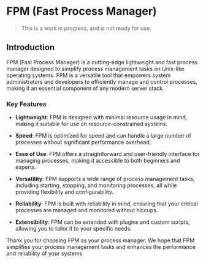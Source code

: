 # FPM (Fast Process Manager)

> This is a work in progress, and is not ready for use.

## Introduction

FPM (Fast Process Manager) is a cutting-edge lightweight and fast process manager designed to simplify process management tasks on Unix-like operating systems. FPM is a versatile tool that empowers system administrators and developers to efficiently manage and control processes, making it an essential component of any modern server stack.

### Key Features

- **Lightweight**: FPM is designed with minimal resource usage in mind, making it suitable for use on resource-constrained systems.

- **Speed**: FPM is optimized for speed and can handle a large number of processes without significant performance overhead.

- **Ease of Use**: FPM offers a straightforward and user-friendly interface for managing processes, making it accessible to both beginners and experts.

- **Versatility**: FPM supports a wide range of process management tasks, including starting, stopping, and monitoring processes, all while providing flexibility and configurability.

- **Reliability**: FPM is built with reliability in mind, ensuring that your critical processes are managed and monitored without hiccups.

- **Extensibility**: FPM can be extended with plugins and custom scripts, allowing you to tailor it to your specific needs.

Thank you for choosing FPM as your process manager. We hope that FPM simplifies your process management tasks and enhances the performance and reliability of your systems.

